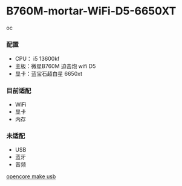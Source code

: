 # B760M-mortar-WiFi-D5-6650XT
oc 

### 配置

- CPU： i5 13600kf
- 主板：微星B760M 迫击炮 wifi D5 
- 显卡：蓝宝石超白星 6650xt

### 目前适配

- WiFi
- 显卡
- 内存


### 未适配

- USB
- 蓝牙
- 音频


[opencore make usb](https://dortania.github.io/OpenCore-Install-Guide/installer-guide/mac-install.html#munki-s-installinstallmacos-utility)